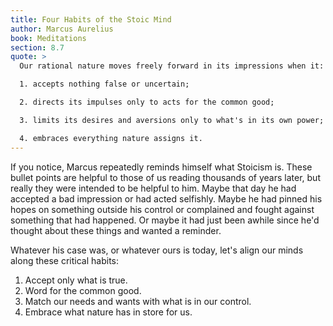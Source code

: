 ```yaml
---
title: Four Habits of the Stoic Mind
author: Marcus Aurelius
book: Meditations
section: 8.7
quote: >
  Our rational nature moves freely forward in its impressions when it:

  1. accepts nothing false or uncertain;

  2. directs its impulses only to acts for the common good;

  3. limits its desires and aversions only to what's in its own power;

  4. embraces everything nature assigns it.
---
```


If you notice, Marcus repeatedly reminds himself what Stoicism is. These bullet points are helpful to those of us reading thousands of years later, but really they were intended to be helpful to him. Maybe that day he had accepted a bad impression or had acted selfishly. Maybe he had pinned his hopes on something outside his control or complained and fought against something that had happened. Or maybe it had just been awhile since he'd thought about these things and wanted a reminder.

Whatever his case was, or whatever ours is today, let's align our minds along these critical habits:

1. Accept only what is true.
2. Word for the common good.
3. Match our needs and wants with what is in our control.
4. Embrace what nature has in store for us.
